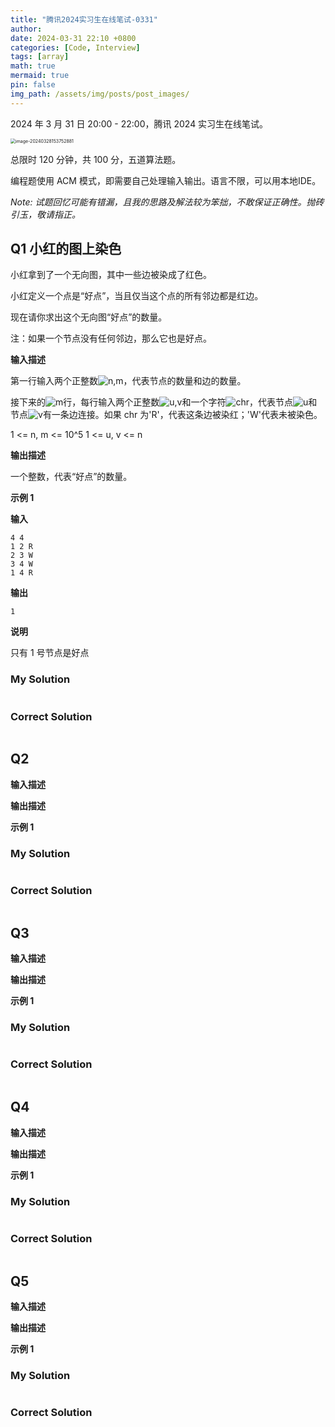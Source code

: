 ```yaml
---
title: "腾讯2024实习生在线笔试-0331"
author: 
date: 2024-03-31 22:10 +0800
categories: [Code, Interview]
tags: [array]
math: true
mermaid: true
pin: false
img_path: /assets/img/posts/post_images/
---
```




2024 年 3 月 31 日 20:00 - 22:00，腾讯 2024 实习生在线笔试。

<img src="image-20240328153752881.png" alt="image-20240328153752881" style="zoom:50%;" />

总限时 120 分钟，共 100 分，五道算法题。



编程题使用 ACM 模式，即需要自己处理输入输出。语言不限，可以用本地IDE。



*Note: 试题回忆可能有错漏，且我的思路及解法较为笨拙，不敢保证正确性。抛砖引玉，敬请指正。*



## Q1 小红的图上染色

小红拿到了一个无向图，其中一些边被染成了红色。

小红定义一个点是“好点”，当且仅当这个点的所有邻边都是红边。

现在请你求出这个无向图“好点”的数量。

注：如果一个节点没有任何邻边，那么它也是好点。

**输入描述**

第一行输入两个正整数![n,m](https://hr.nowcoder.com/equation?tex=n%2Cm)，代表节点的数量和边的数量。

接下来的![m](https://hr.nowcoder.com/equation?tex=m)行，每行输入两个正整数![u,v](https://hr.nowcoder.com/equation?tex=u%2Cv)和一个字符![chr](https://hr.nowcoder.com/equation?tex=chr)，代表节点![u](https://hr.nowcoder.com/equation?tex=u)和节点![v](https://hr.nowcoder.com/equation?tex=v)有一条边连接。如果 chr 为'R'，代表这条边被染红；'W'代表未被染色。

1 <= n, m <= 10^5
1 <= u, v <= n

**输出描述**

一个整数，代表“好点”的数量。

**示例 1**

**输入**

```
4 4
1 2 R
2 3 W
3 4 W
1 4 R
```

**输出**

```
1
```

**说明**

只有 1 号节点是好点

### My Solution



```python

```

### Correct Solution

```python

```



## Q2



**输入描述**



**输出描述**



**示例 1**



### My Solution



```python

```

### Correct Solution

```python

```



## Q3



**输入描述**



**输出描述**



**示例 1**



### My Solution



```python

```

### Correct Solution

```python

```



## Q4 



**输入描述**



**输出描述**



**示例 1**



### My Solution



```python

```

### Correct Solution

```python

```



## Q5 



**输入描述**



**输出描述**



**示例 1**



### My Solution



```python

```

### Correct Solution

```python

```



